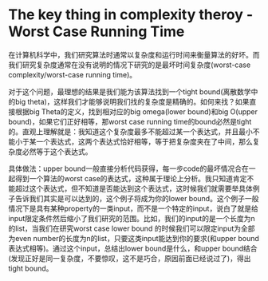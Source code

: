 # The key thing in complexity theroy - Worst Case Running Time
在计算机科学中，我们研究算法时通常以复杂度和运行时间来衡量算法的好坏。而我们研究复杂度通常在没有说明的情况下研究的是最坏时间复杂度(worst-case complexity/worst-case running time)。

对于这个问题，最理想的结果是我们能为该算法找到一个tight bound(离散数学中的big theta)，这样我们才能够说明我们找的复杂度是精确的。如何来找？如果直接根据big Theta的定义，找到相对应的big omega(lower bound)和big O(upper bound)，如果它们正好相等，那worst case running time的bound必然是tight的。直观上理解就是：我知道这个复杂度最多不能超过某一个表达式，并且最小不能小于某一个表达式，这两个表达式恰好相等，等于把复杂度夹在了中间，那么复杂度必然等于这个表达式。

具体做法：upper bound一般直接分析代码获得，每一步code的最坏情况合在一起得到一个算法的worst case的表达式，这种属于理论上分析。我只知道肯定不能超过这个表达式，但不知道是否能达到这个表达式，这时候我们就需要举具体例子告诉我们其实是可以达到的，这个例子将成为你的lower bound。这个例子一般情况下是具有某种property的一类input，而不是一个特定的input，说白了就是给input限定条件然后缩小了我们研究的范围。比如，我们的input的是一个长度为n的list，当我们在研究worst case lower bound 的时候我们可以限定input为全部为even number的长度为n的list，只要这类input能达到你的要求(和upper bound表达式相等)。通过这个input，总结出lower bound是什么，和upper bound结合(发现正好是同一复杂度，不要惊叹，这不是巧合，原因前面已经说过了)，得出tight bound。
